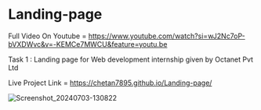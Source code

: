 # Landing-page


Full Video On Youtube = https://www.youtube.com/watch?si=wJ2Nc7oP-bVXDWvc&v=-KEMCe7MWCU&feature=youtu.be


Task 1 : Landing page for Web development internship given by Octanet Pvt Ltd 





Live Project Link = https://chetan7895.github.io/Landing-page/





![Screenshot_20240703-130822](https://github.com/ChetaN7895/Landing-page/assets/151900157/8e1804cd-50d6-4b8d-b740-82dd8c8db53f)
